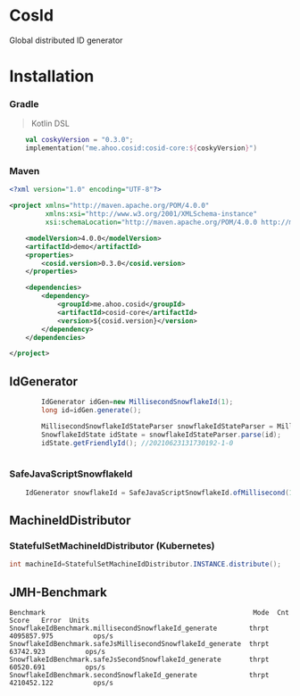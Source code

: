 # CosId

Global distributed ID generator

# Installation

### Gradle

> Kotlin DSL

``` kotlin
    val coskyVersion = "0.3.0";
    implementation("me.ahoo.cosid:cosid-core:${coskyVersion}")
```

### Maven

```xml
<?xml version="1.0" encoding="UTF-8"?>

<project xmlns="http://maven.apache.org/POM/4.0.0"
         xmlns:xsi="http://www.w3.org/2001/XMLSchema-instance"
         xsi:schemaLocation="http://maven.apache.org/POM/4.0.0 http://maven.apache.org/xsd/maven-4.0.0.xsd">

    <modelVersion>4.0.0</modelVersion>
    <artifactId>demo</artifactId>
    <properties>
        <cosid.version>0.3.0</cosid.version>
    </properties>

    <dependencies>
        <dependency>
            <groupId>me.ahoo.cosid</groupId>
            <artifactId>cosid-core</artifactId>
            <version>${cosid.version}</version>
        </dependency>
    </dependencies>

</project>
```

## IdGenerator

```java
        IdGenerator idGen=new MillisecondSnowflakeId(1);
        long id=idGen.generate();

        MillisecondSnowflakeIdStateParser snowflakeIdStateParser = MillisecondSnowflakeIdStateParser.of(idGen);
        SnowflakeIdState idState = snowflakeIdStateParser.parse(id);
        idState.getFriendlyId(); //20210623131730192-1-0
        
```

### SafeJavaScriptSnowflakeId

```java
    IdGenerator snowflakeId = SafeJavaScriptSnowflakeId.ofMillisecond(1);
```

## MachineIdDistributor

### StatefulSetMachineIdDistributor (Kubernetes)

```java
int machineId=StatefulSetMachineIdDistributor.INSTANCE.distribute();
```

## JMH-Benchmark

```
Benchmark                                                    Mode  Cnt        Score   Error  Units
SnowflakeIdBenchmark.millisecondSnowflakeId_generate        thrpt       4095857.975          ops/s
SnowflakeIdBenchmark.safeJsMillisecondSnowflakeId_generate  thrpt         63742.923          ops/s
SnowflakeIdBenchmark.safeJsSecondSnowflakeId_generate       thrpt         60520.691          ops/s
SnowflakeIdBenchmark.secondSnowflakeId_generate             thrpt       4210452.122          ops/s

```
